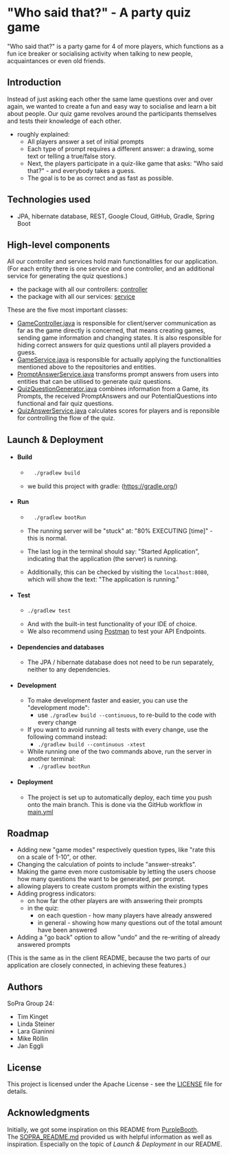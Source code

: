 # "Who said that?" - A party quiz game  
"Who said that?" is a party game for 4 of more players, which functions as a fun ice breaker or socialising activity when talking to new people, acquaintances or even old friends.

## Introduction
Instead of just asking each other the same lame questions over and over again, we wanted to create a fun and easy way to socialise and learn a bit about people.
Our quiz game revolves around the participants themselves and tests their knowledge of each other.


- roughly explained:
  - All players answer a set of initial prompts
  - Each type of prompt requires a different answer: a drawing, some text or telling a true/false story.
  - Next, the players participate in a quiz-like game that asks: "Who said that?" - and everybody takes a guess.
  - The goal is to be as correct and as fast as possible.

## Technologies used

- JPA, hibernate database, REST, Google Cloud, GitHub, Gradle, Spring Boot


## High-level components

All our controller and services hold main functionalities for our application. (For each entity there is one service and one controller, and an additional service for generating the quiz questions.)
- the package with all our controllers: [controller](src%2Fmain%2Fjava%2Fch%2Fuzh%2Fifi%2Fhase%2Fsoprafs23%2Fcontroller)
- the package with all our services: [service](src%2Fmain%2Fjava%2Fch%2Fuzh%2Fifi%2Fhase%2Fsoprafs23%2Fservice)

These are the five most important classes:
- [GameController.java](src%2Fmain%2Fjava%2Fch%2Fuzh%2Fifi%2Fhase%2Fsoprafs23%2Fcontroller%2FGameController.java) is responsible for client/server communication as far as the game directly is concerned, that means creating games, sending game information and changing states. It is also responsible for hiding correct answers for quiz questions until all players provided a guess.
- [GameService.java](src%2Fmain%2Fjava%2Fch%2Fuzh%2Fifi%2Fhase%2Fsoprafs23%2Fservice%2FGameService.java) is responsible for actually applying the functionalities mentioned above to the repositories and entities.
- [PromptAnswerService.java](src%2Fmain%2Fjava%2Fch%2Fuzh%2Fifi%2Fhase%2Fsoprafs23%2Fservice%2Fprompt%2FPromptAnswerService.java) transforms prompt answers from users into entities that can be utilised to generate quiz questions.
- [QuizQuestionGenerator.java](src%2Fmain%2Fjava%2Fch%2Fuzh%2Fifi%2Fhase%2Fsoprafs23%2Fservice%2Fquiz%2FQuizQuestionGenerator.java) combines information from a Game, its Prompts, the received PromptAnswers and our PotentialQuestions into functional and fair quiz questions.
- [QuizAnswerService.java](src%2Fmain%2Fjava%2Fch%2Fuzh%2Fifi%2Fhase%2Fsoprafs23%2Fservice%2Fquiz%2FQuizAnswerService.java) calculates scores for players and is reponsible for controlling the flow of the quiz.



## Launch & Deployment

- #### Build  

  - ```bash
      ./gradlew build 
    ```
  - we build this project with gradle: (https://gradle.org/)

  
- #### Run

  - ```bash
      ./gradlew bootRun
      ```
  
  - The running server will be "stuck" at: "80% EXECUTING [time]" - this is normal. 
  - The last log in the terminal should 
    say: "Started Application", indicating that the application (the server) is running.
  - Additionally, this can be checked by visiting the `localhost:8080`, which will show the text: "The application is running."

- #### Test
  - ```bash
    ./gradlew test
    ```
  - And with the built-in test functionality of your IDE of choice.
  - We also recommend using [Postman](https://www.getpostman.com) to test your API Endpoints.

- #### Dependencies and databases 
  - The JPA / hibernate database does not need to be run separately, neither to any dependencies.  


- #### Development
  - To make development faster and easier, you can use the "development mode":
    - use `./gradlew build --continuous`, to re-build to the code with every change 
  - If you want to avoid running all tests with every change, use the following command instead:
      - `./gradlew build --continuous -xtest`
  - While running one of the two commands above, run the server in another terminal:
    - `./gradlew bootRun`


- #### Deployment 
  - The project is set up to automatically deploy, each time you push onto the main branch. This is done via the GitHub workflow in [main.yml](.github%2Fworkflows%2Fmain.yml)

    
## Roadmap

- Adding new "game modes" respectively question types, like "rate this on a scale of 1-10", or other.
- Changing the calculation of points to include "answer-streaks". 
- Making the game even more customisable by letting the users choose how many questions the want to be generated, per prompt. 
- allowing players to create custom prompts within the existing types
- Adding progress indicators:
  - on how far the other players are with answering their prompts
  - in the quiz: 
    - on each question - how many players have already answered 
    - in general - showing how many questions out of the total amount have been answered
- Adding a "go back" option to allow "undo" and the re-writing of already answered prompts  

(This is the same as in the client README, because the two parts of our application are closely connected, in achieving these features.)


## Authors
SoPra Group 24:
- Tim Kinget
- Linda Steiner
- Lara Gianinni
- Mike Röllin
- Jan Eggli


## License

This project is licensed under the Apache License - see the [LICENSE](LICENSE) file for details.


## Acknowledgments

Initially, we got some inspiration on this README from [PurpleBooth](https://github.com/PurpleBooth).  
The [SOPRA_README.md](SOPRA_README.md) provided us with helpful information as well as inspiration. Especially on the 
topic of _Launch & Deployment_ in our README. 